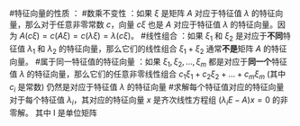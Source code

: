 #特征向量的性质 ：
    #数乘不变性 ：如果 $\xi$ 是矩阵 $A$ 对应于特征值 $\lambda$ 的特征向量，那么对于任意非零常数 $c$，向量 $c\xi$ 也是 $A$ 对应于特征值 $\lambda$ 的特征向量。因为 $A(c\xi) = c(A\xi) = c(\lambda\xi) = \lambda(c\xi)$。
    #线性组合 ：如果 $\xi_1$ 和 $\xi_2$ 是对应于**不同**特征值 $\lambda_1$ 和 $\lambda_2$ 的特征向量，那么它们的线性组合 $\xi_1 + \xi_2$ 通常**不是**矩阵 $A$ 的特征向量。
     #属于同一特征值的特征向量 ：如果 $\xi_1, \xi_2, \dots, \xi_m$ 都是对应于**同一个**特征值 $\lambda$ 的特征向量，那么它们的任意非零线性组合 $c_1\xi_1 + c_2\xi_2 + \dots + c_m\xi_m$ (其中 $c_i$ 是常数) 仍然是对应于特征值 $\lambda$ 的特征向量
     #求解每个特征值对应的特征向量   对于每个特征值 $\lambda_i$，其对应的特征向量 $x$ 是齐次线性方程组 $(\lambda_i E - A)x = 0$ 的非零解。  其中 I 是单位矩阵